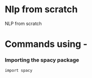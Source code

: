 # Nlp from scratch
NLP from scratch

# Commands using -

### Importing the spacy package
```
import spacy
```
